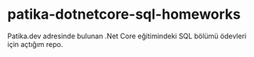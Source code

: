 # patika-dotnetcore-sql-homeworks
Patika.dev adresinde bulunan .Net Core eğitimindeki SQL bölümü ödevleri için açtığım repo.

